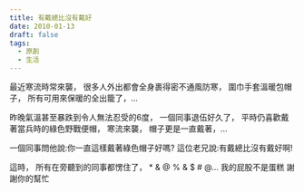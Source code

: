 ```yaml
---
title: 有戴總比沒有戴好
date: 2010-01-13
draft: false
tags:
  - 原創
  - 生活
---
```

最近寒流時常來襲，
很多人外出都會全身裹得密不通風防寒，
圍巾手套溫暖包帽子，
所有可用來保暖的全出籠了，...

昨晚氣溫甚至暴跌到令人無法忍受的6度，
一個同事退伍好久了，
平時仍喜歡戴著當兵時的綠色野戰便帽，
寒流來襲， 
帽子更是一直戴著，...

一個同事問他說:你一直這樣戴著綠色帽子好嗎?
這位老兄說:有戴總比沒有戴好啊!

這時，
所有在旁聽到的同事都愣住了，  * & @ % & $ # @...
我的屁股不是蛋糕
謝謝你的幫忙